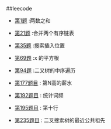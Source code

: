 ##leecode

- [第1题](./0001.md) :两数之和

- [第21题](./0021.md) :合并两个有序链表  


- [第35题](./0035.md) :搜索插入位置
- [第69题](./0069.md) :x 的平方根
  
- [第94题](./0094.md) :二叉树的中序遍历


- [第177题目](./0177.md) : 第N高的薪水

- [第192题目](./0192.md) : 统计词频
- [第195题目](./0192.md) :  第十行
- [第235题目](./0235.md) :  二叉搜索树的最近公共祖先 